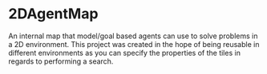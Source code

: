 # 2DAgentMap
An internal map that model/goal based agents can use to solve problems in a 2D environment. This project was created in the hope of being reusable in different environments as you can specify the properties of the tiles in regards to performing a search.
